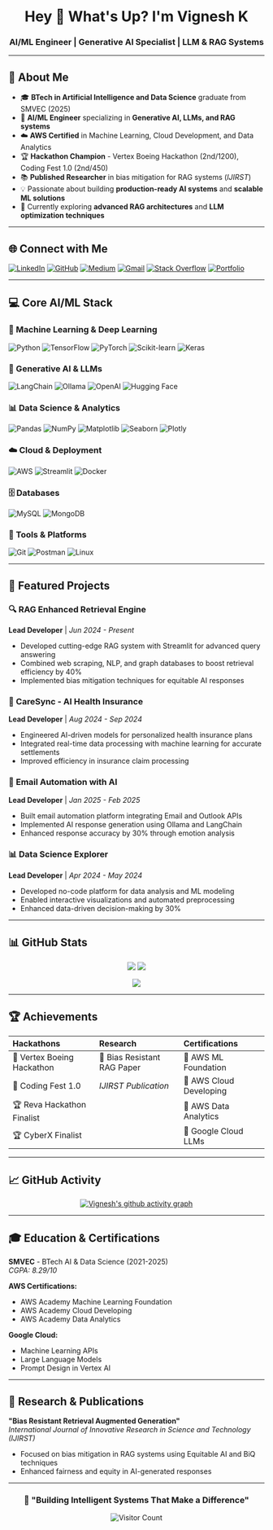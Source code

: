 <h1 align="center">Hey 👋 What's Up? I'm Vignesh K</h1>
<h3 align="center">AI/ML Engineer | Generative AI Specialist | LLM & RAG Systems</h3>

---

## 🚀 About Me  
- 🎓 **BTech in Artificial Intelligence and Data Science** graduate from SMVEC (2025)
- 🤖 **AI/ML Engineer** specializing in **Generative AI, LLMs, and RAG systems**
- ☁️ **AWS Certified** in Machine Learning, Cloud Development, and Data Analytics
- 🏆 **Hackathon Champion** - Vertex Boeing Hackathon (2nd/1200), Coding Fest 1.0 (2nd/450)
- 📚 **Published Researcher** in bias mitigation for RAG systems (*IJIRST*)
- 💡 Passionate about building **production-ready AI systems** and **scalable ML solutions**
- 🔭 Currently exploring **advanced RAG architectures** and **LLM optimization techniques**

---

## 🌐 Connect with Me  
[![LinkedIn](https://img.shields.io/badge/LinkedIn-%230077B5.svg?logo=linkedin&logoColor=white)](https://www.linkedin.com/in/vignesh-k-/) 
[![GitHub](https://img.shields.io/badge/GitHub-%23181717.svg?logo=github&logoColor=white)](https://github.com/VigneshKrish16) 
[![Medium](https://img.shields.io/badge/Medium-%23000000.svg?logo=medium&logoColor=white)](https://medium.com/@vigneshkrish16) 
[![Gmail](https://img.shields.io/badge/Gmail-%23D14836.svg?logo=gmail&logoColor=white)](mailto:vignesh.personal16@gmail.com)
[![Stack Overflow](https://img.shields.io/badge/Stackoverflow-F58025?logo=stackoverflow&logoColor=white)](https://stackoverflow.com/users/18335030/vignesh-k) 
[![Portfolio](https://img.shields.io/badge/Portfolio-%23121011.svg?logo=vercel&logoColor=white)](https://vignesh.ai)

---

## 💻 Core AI/ML Stack

### 🤖 Machine Learning & Deep Learning
![Python](https://img.shields.io/badge/python-3670A0?style=for-the-badge&logo=python&logoColor=ffdd54)
![TensorFlow](https://img.shields.io/badge/TensorFlow-%23FF6F00.svg?style=for-the-badge&logo=TensorFlow&logoColor=white)
![PyTorch](https://img.shields.io/badge/PyTorch-%23EE4C2C.svg?style=for-the-badge&logo=PyTorch&logoColor=white)
![Scikit-learn](https://img.shields.io/badge/scikit--learn-%23F7931E.svg?style=for-the-badge&logo=scikit-learn&logoColor=white)
![Keras](https://img.shields.io/badge/Keras-%23D00000.svg?style=for-the-badge&logo=Keras&logoColor=white)

### 🧠 Generative AI & LLMs
![LangChain](https://img.shields.io/badge/LangChain-1C3C3C?style=for-the-badge&logo=langchain&logoColor=white)
![Ollama](https://img.shields.io/badge/Ollama-7C3AED?style=for-the-badge&logo=ollama&logoColor=white)
![OpenAI](https://img.shields.io/badge/OpenAI-412991?style=for-the-badge&logo=openai&logoColor=white)
![Hugging Face](https://img.shields.io/badge/Hugging%20Face-FFD21E?style=for-the-badge&logo=huggingface&logoColor=black)

### 📊 Data Science & Analytics
![Pandas](https://img.shields.io/badge/pandas-%23150458.svg?style=for-the-badge&logo=pandas&logoColor=white)
![NumPy](https://img.shields.io/badge/numpy-%23013243.svg?style=for-the-badge&logo=numpy&logoColor=white)
![Matplotlib](https://img.shields.io/badge/Matplotlib-%23ffffff.svg?style=for-the-badge&logo=Matplotlib&logoColor=black)
![Seaborn](https://img.shields.io/badge/Seaborn-%231572B6.svg?style=for-the-badge&logo=python&logoColor=white)
![Plotly](https://img.shields.io/badge/Plotly-%233F4F75.svg?style=for-the-badge&logo=plotly&logoColor=white)

### ☁️ Cloud & Deployment
![AWS](https://img.shields.io/badge/AWS-%23FF9900.svg?style=for-the-badge&logo=amazonaws&logoColor=white)
![Streamlit](https://img.shields.io/badge/Streamlit-FF4B4B.svg?style=for-the-badge&logo=streamlit&logoColor=white)
![Docker](https://img.shields.io/badge/Docker-2496ED?style=for-the-badge&logo=docker&logoColor=white)

### 🗄️ Databases
![MySQL](https://img.shields.io/badge/mysql-%2300f.svg?style=for-the-badge&logo=mysql&logoColor=white)
![MongoDB](https://img.shields.io/badge/MongoDB-%234ea94b.svg?style=for-the-badge&logo=mongodb&logoColor=white)

### 🔧 Tools & Platforms
![Git](https://img.shields.io/badge/GIT-%23F05032.svg?&style=for-the-badge&logo=git&logoColor=white)
![Postman](https://img.shields.io/badge/Postman-FF6C37.svg?style=for-the-badge&logo=postman&logoColor=white)
![Linux](https://img.shields.io/badge/Linux-%23FCC624.svg?&style=for-the-badge&logo=linux&logoColor=black)

---

## 🎯 Featured Projects

### 🔍 RAG Enhanced Retrieval Engine
**Lead Developer** | *Jun 2024 - Present*
- Developed cutting-edge RAG system with Streamlit for advanced query answering
- Combined web scraping, NLP, and graph databases to boost retrieval efficiency by 40%
- Implemented bias mitigation techniques for equitable AI responses

### 🏥 CareSync - AI Health Insurance
**Lead Developer** | *Aug 2024 - Sep 2024*
- Engineered AI-driven models for personalized health insurance plans
- Integrated real-time data processing with machine learning for accurate settlements
- Improved efficiency in insurance claim processing

### 📧 Email Automation with AI
**Lead Developer** | *Jan 2025 - Feb 2025*
- Built email automation platform integrating Email and Outlook APIs
- Implemented AI response generation using Ollama and LangChain
- Enhanced response accuracy by 30% through emotion analysis

### 📊 Data Science Explorer
**Lead Developer** | *Apr 2024 - May 2024*
- Developed no-code platform for data analysis and ML modeling
- Enabled interactive visualizations and automated preprocessing
- Enhanced data-driven decision-making by 30%

---

## 📊 GitHub Stats

<div align="center">
  
![](https://github-readme-stats.vercel.app/api?username=VigneshKrish16&theme=dark&hide_border=false&include_all_commits=true&count_private=true)
![](https://github-readme-streak-stats.herokuapp.com/?user=VigneshKrish16&theme=dark&hide_border=false)

</div>

<div align="center">
  
![](https://github-readme-stats.vercel.app/api/top-langs/?username=VigneshKrish16&theme=dark&hide_border=false&layout=compact&langs_count=8)

</div>

---

## 🏆 Achievements

<div align="center">

| **Hackathons** | **Research** | **Certifications** |
| :--- | :--- | :--- |
| 🥈 Vertex Boeing Hackathon | 📄 Bias Resistant RAG Paper | 🏅 AWS ML Foundation |
| 🥈 Coding Fest 1.0 | *IJIRST Publication* | 🏅 AWS Cloud Developing |
| 🏆 Reva Hackathon Finalist |  | 🏅 AWS Data Analytics |
| 🏆 CyberX Finalist |  | 🏅 Google Cloud LLMs |

</div>

---

## 📈 GitHub Activity

<div align="center">

[![Vignesh's github activity graph](https://github-readme-activity-graph.vercel.app/graph?username=VigneshKrish16&theme=github-compact&hide_border=true&area=true)](https://github.com/ashutosh00710/github-readme-activity-graph)

</div>

---

## 🎓 Education & Certifications

**SMVEC** - BTech AI & Data Science (2021-2025)  
*CGPA: 8.29/10*

**AWS Certifications:**
- AWS Academy Machine Learning Foundation
- AWS Academy Cloud Developing  
- AWS Academy Data Analytics

**Google Cloud:**
- Machine Learning APIs
- Large Language Models
- Prompt Design in Vertex AI

---

## 🔬 Research & Publications

**"Bias Resistant Retrieval Augmented Generation"**  
*International Journal of Innovative Research in Science and Technology (IJIRST)*  
- Focused on bias mitigation in RAG systems using Equitable AI and BiQ techniques
- Enhanced fairness and equity in AI-generated responses

---

<div align="center">

### 🚀 "Building Intelligent Systems That Make a Difference"

![Visitor Count](https://visitcount.itsvg.in/api?id=VigneshKrish16&icon=0&color=6)

</div>
